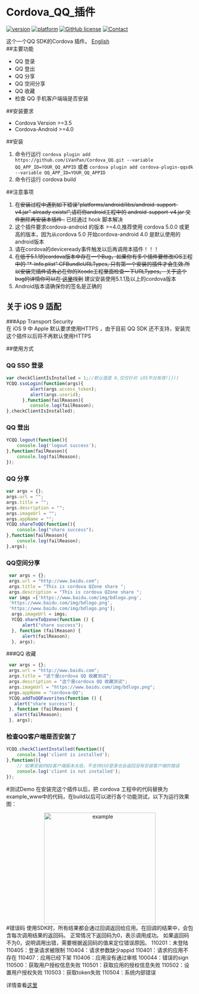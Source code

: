 # Cordova_QQ_插件
[![version](https://img.shields.io/badge/version-0.3.9-blue.svg?style=flat)](https://github.com/iVanPan/Cordova_QQ)
[![platform](https://img.shields.io/badge/platform-iOS%2FAndroid-lightgrey.svg?style=flat)](https://github.com/iVanPan/Cordova_QQ)
[![GitHub license](https://img.shields.io/github/license/mashape/apistatus.svg?style=flat)](https://github.com/iVanPan/Cordova_QQ/blob/master/LICENSE)
[![Contact](https://img.shields.io/badge/contact-Van-green.svg?style=flat)](http://VanPan.me)
	
这个一个QQ SDK的Cordova 插件。 [English](https://github.com/zzhDmon/cordova_qq)				
##主要功能
- QQ 登录
- QQ 登出
- QQ 分享 
- QQ 空间分享
- QQ 收藏
- 检查 QQ 手机客户端端是否安装		

##安装要求
- Cordova Version >=3.5
- Cordova-Android >=4.0

##安装
1. 命令行运行      ```cordova plugin add https://github.com/iVanPan/Cordova_QQ.git --variable QQ_APP_ID=YOUR_QQ_APPID```  或者  ```cordova plugin add cordova-plugin-qqsdk --variable QQ_APP_ID=YOUR_QQ_APPID```              
2. 命令行运行 cordova build     
 		
##注意事项			
1. <del>在安装过程中遇到如下错误"platforms/android/libs/android-support-v4.jar" already exists!",请将你android工程中的 android-support-v4.jar 文件删除再安装本插件 .</del> 已经通过 hook 脚本解决		        		
2. 这个插件要求cordova-android 的版本 >=4.0,推荐使用 cordova  5.0.0 或更高的版本，因为从cordova 5.0 开始cordova-android 4.0 是默认使用的android版本
3.  请在cordova的deviceready事件触发以后再调用本插件！！！		
4. <del>在低于5.1.1的cordova版本中存在一个Bug，如果你有多个插件要修改iOS工程中的 “*-Info.plist” CFBundleURLTypes, 只有第一个安装的插件才会生效.所以安装完插件请务必在你的Xcode工程里面检查一下URLTypes。 关于这个bug的详情你可以在 [这里](https://issues.apache.org/jira/browse/CB-8007)找到</del> 建议安装使用5.1.1及以上的cordova版本 	
5. Android版本请确保你的签名是正确的			

	
## 关于 iOS 9 适配					
###App Transport Security							
在 iOS 9 中 Apple 默认要求使用HTTPS ，由于目前 QQ SDK 还不支持，安装完这个插件以后将不再默认使用HTTPS						

##使用方式                								
					     
### QQ SSO 登录
```Javascript
var checkClientIsInstalled = 1;//默认值是 0,仅仅针对 iOS平台有效![]()
YCQQ.ssoLogin(function(args){
         alert(args.access_token);
         alert(args.userid);
      },function(failReason){
         console.log(failReason);
},checkClientIsInstalled);
```
### QQ 登出
```Javascript
YCQQ.logout(function(){
	console.log('logout success');
},function(failReason){
	console.log(failReason);
});
```
### QQ 分享
```Javascript
var args = {};
args.url = "";
args.title = "";
args.description = "";
args.imageUrl = "";
args.appName = "";
YCQQ.shareToQQ(function(){
	console.log("share success");
},function(failReason){
	console.log(failReason);
},args);
```
### QQ空间分享
```Javascript
 var args = {};
 args.url = "http://www.baidu.com";
 args.title = "This is cordova QZone share ";
 args.description = "This is cordova QZone share ";
 var imgs =['https://www.baidu.com/img/bdlogo.png',
 'https://www.baidu.com/img/bdlogo.png',
 'https://www.baidu.com/img/bdlogo.png'];
  args.imageUrl = imgs;
  YCQQ.shareToQzone(function () {
      alert("share success");
  }, function (failReason) {
      alert(failReason);
  }, args);
```
###QQ 收藏
```Javascript
 var args = {};
 args.url = "http://www.baidu.com";
 args.title = "这个是cordova QQ 收藏测试";
 args.description = "这个是cordova QQ 收藏测试";
 args.imageUrl = "https://www.baidu.com/img/bdlogo.png";
 args.appName = "cordova—QQ";
 YCQQ.addToQQFavorites(function () {
   alert("share success");
 }, function (failReason) {
   alert(failReason);
 }, args);
```
### 检查QQ客户端是否安装了
```Javascript
YCQQ.checkClientInstalled(function(){
	console.log('client is installed');
},function(){
	// 如果安装的QQ客户端版本太低，不支持SSO登录也会返回没有安装客户端的错误
	console.log('client is not installed');
});
```
#测试Demo
在安装完这个插件以后，把 cordova 工程中的代码替换为 example_www中的代码，在build以后可以进行各个功能测试，以下为运行效果图：
<div style="text-align:center"><img src="https://github.com/iVanPan/Cordova_QQ/blob/master/ScreenShot.png?raw=true" alt="example" style="width:300px"></div>			
#错误码				
使用SDK时，所有结果都会通过回调返回给应用。在回调的结果中，会包含每次调用结果的返回码。
正常情况下返回码为0，表示调用成功。
如果返回码不为0，说明调用出错，需要根据返回码的值来定位错误原因。 			
110201：未登陆							
110405：登录请求被限制							
110404：请求参数缺少appid						
110401：请求的应用不存在						
110407：应用已经下架							
110406：应用没有通过审核								
100044：错误的sign					
110500：获取用户授权信息失败						
110501：获取应用的授权信息失败						
110502：设置用户授权失败							
110503：获取token失败							
110504：系统内部错误							

详情查看[这里](http://wiki.open.qq.com/wiki/mobile/API%E8%B0%83%E7%94%A8%E8%AF%B4%E6%98%8E#6._.E8.BF.94.E5.9B.9E.E7.A0.81.E8.AF.B4.E6.98.8E%E3%80%82) 



